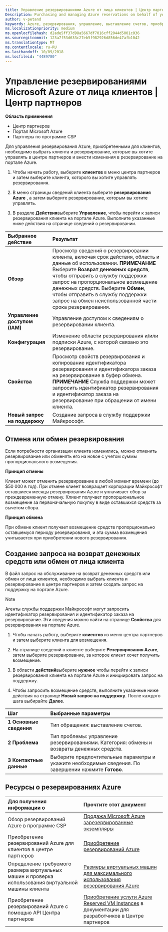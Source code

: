 ```yaml
---
title: Управление резервированиями Azure от лица клиентов | Центр партнеров
Description: Purchasing and managing Azure reservations on behalf of your customers.
author: v-petand
keywords: Azure, резервирования, управление, выставление счетов, приобретение
ms.localizationpriority: medium
ms.openlocfilehash: d2ade5ff37d98a5667df7016cff2044d5001c036
ms.sourcegitcommit: 123a7f53d633c27eb5f982926d856de47afb1042
ms.translationtype: MT
ms.contentlocale: ru-RU
ms.lasthandoff: 10/09/2018
ms.locfileid: "4489780"
---
```

# <a name="manage-microsoft-azure-reservations-on-behalf-of-your-customers"></a>Управление резервированиями Microsoft Azure от лица клиентов | Центр партнеров

**Область применения**

-  Центр партнеров
-  Портал Microsoft Azure
-  Партнеры по программе CSP

Для управления резервирования Azure, приобретенными для клиентов, необходимо выбрать клиента и резервирование, которые вы хотите управлять в центре партнеров и внести изменения в резервирование на портале Azure. 

1. Чтобы начать работу, выберите **клиентов** в меню центра партнеров и затем выберите клиента, которого вы хотите управлять резервирования. 

2. В меню страницы сведений клиента выберите **резервирования Azure** , а затем выберите резервирование, которым вы хотите управлять.  

3. В разделе **Действия**выберите **Управление**, чтобы перейти к записи резервирования клиента на портале Azure. Выполните указанные ниже действия на странице сведений о резервировании.  

| **Выбранное действие**   | **Результат**    |
|:-----------------------------|:-----------------|
| **Обзор**   | Просмотр сведений о резервировании клиента, включая срок действия, область и данные об использовании. **ПРИМЕЧАНИЕ** Выберите **Возврат денежных средств**, чтобы отправить в службу поддержки запрос на пропорциональное возмещение денежных средств. Выберите **Обмен**, чтобы отправить в службу поддержки запрос на обмен неиспользованной части срока резервирования.  
| **Управление доступом (IAM)**   | Управление доступом к сведениям о резервировании клиента.|
| **Конфигурация**   | Изменение области резервирования и/или подписки Azure, с которой связано это резервирование.    |
| **Свойства**   | Просмотр свойств резервирования и копирование идентификатора резервирования и идентификатора заказа на резервирование в буфер обмена. **ПРИМЕЧАНИЕ** Служба поддержки может запросить идентификатор резервирования и идентификатор заказа на резервирование при обращении от имени клиента.    |
| **Новый запрос на поддержку**    | Создание запроса в службу поддержки Майкрософт.   |
 
## <a name="cancel-or-exchange-a-reservation"></a>Отмена или обмен резервирования 
Если потребности организации клиента изменились, можно отменить резервирование или обменять его на новое с учетом суммы пропорционального возмещения. 

**Принцип отмены**

Клиент может отменить резервирование в любой момент времени (до $50 000 в год). При отмене клиент возвращает корпорации Майкрософт оставшиеся месяцы резервирования Azure и уплачивает сбор за преждевременную отмену. Клиент получает пропорциональное возмещение за первоначальную покупку в виде оставшихся средств за вычетом сбора. 

**Принцип обмена** 

При обмене клиент получает возмещение средств пропорционально оставшемуся периоду резервирования, и эта сумма возмещения учитывается при приобретении нового резервирования.   

## <a name="request-a-refund-or-exchange-on-behalf-of-a-customer"></a>Создание запроса на возврат денежных средств или обмен от лица клиента 

В файл запрос на обслуживание на возврат денежных средств или обмен от лица клиентов, необходимо выбрать клиента и резервирование в центре партнеров и затем создать запрос на поддержку на портале Azure. 

>[!NOTE]
>Агенты службы поддержки Майкрософт могут запросить идентификатор резервирования и идентификатор заказа на резервирование. Эти сведения можно найти на странице **Свойства** для резервирования на портале Azure. 

1. Чтобы начать работу, выберите **клиентов** из меню центра партнеров и затем выберите клиента для возмещения. 

2. На странице сведений о клиенте выберите **Резервирования Azure**, затем выберите резервирование, за которое клиент хочет получить возмещение.  

3. В области **действий**выберите **нужное** чтобы перейти к записи резервирования клиента на портале Azure и инициировать запрос на поддержку.  

4. Чтобы запросить возмещение средств, выполните указанные ниже действия на странице **Новый запрос на поддержку**. После каждого шага выбирайте **Далее**. 

|**Шаг**   |**Выбранные параметры**    |
|:-----------------------------|:-----------------|
|**1 Основные сведения**   |Тип обращения: выставление счетов.  |
|**2 Проблема**   |Тип проблемы: управление резервированиями. Категория: обмены и возвраты денежных средств. |
|**3 Контактные данные**   |Выберите предпочтительные параметры и укажите необходимые сведения. По завершении нажмите **Готово**.   |

## <a name="azure-reservations-resources"></a>Ресурсы о резервированиях Azure
|**Для получения информации о**   |**Прочтите этот документ**    |
|:-----------------------------|:-----------------|
|Обзор резервирований Azure в программе CSP  | [Продажа Microsoft Azure зарезервированные экземпляры](azure-reservations.md) |
|Приобретение резервирований Azure для клиентов в центре партнеров   |[Приобретение резервирований Azure](azure-reservations-buying.md) |
|Определение требуемого размера виртуальных машин и проверка использования виртуальной машины клиента   |[Размеры виртуальных машин для максимального использования резервирования Azure](azure-usage.md)   |
|Приобретение резервирований Azure с помощью API Центра партнеров | [Приобретение услуги Azure Reserved VM Instances](https://docs.microsoft.com/partner-center/develop/purchase-azure-reservations) в документации для разработчиков в Центре партнеров


